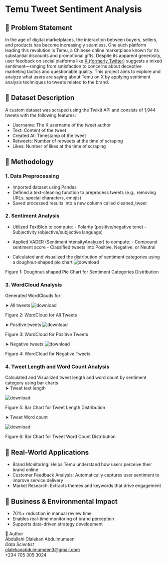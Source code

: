 # Temu Tweet Sentiment Analysis

## 🔹 Problem Statement
In the age of digital marketplaces, the interaction between buyers, sellers, and products has become increasingly seamless. One such platform leading this revolution is Temu, a Chinese online marketplace known for its substantial discounts and promotional gifts.
Despite its apparent generosity, user feedback on social platforms like [X (formerly Twitter)](http://twitter.com) suggests a mixed sentiment—ranging from satisfaction to concerns about deceptive marketing tactics and questionable quality.
This project aims to explore and analyze what users are saying about Temu on X by applying sentiment analysis techniques to tweets related to the brand.

## 🔹 Dataset Description
A custom dataset was scraped using the Twikit API and consists of 1,944 tweets with the following features:
- Username: The X username of the tweet author
- Text: Content of the tweet
- Created At: Timestamp of the tweet
- Retweets: Number of retweets at the time of scraping
- Likes: Number of likes at the time of scraping

## 🔹 Methodology
### 1. Data Preprocessing
- Imported dataset using Pandas
- Defined a text-cleaning function to preprocess tweets (e.g., removing URLs, special characters, emojis)
- Saved processed results into a new column called cleaned_tweet

### 2. Sentiment Analysis
- Utilized TextBlob to compute:
         - Polarity (positive/negative tone)
         - Subjectivity (objective/subjective language)

- Applied VADER (SentimentIntensityAnalyzer) to compute:
         - Compound sentiment score
         - Classified tweets into Positive, Negative, or Neutral

- Calculated and visualized the distribution of sentiment categories using a doughnut-shaped pie chart
![download](https://github.com/user-attachments/assets/db977a0e-5dff-4608-ae5c-d95f87f2b536)

Figure 1: Doughnut-shaped Pie Chart for Sentiment Categories Distribution

### 3. WordCloud Analysis
Generated WordClouds for:

➤ All tweets
![download](https://github.com/user-attachments/assets/00f3945c-c016-4e14-8787-c544b57a9639)

Figure 2: WordCloud for All Tweets

➤ Positive tweets
![download](https://github.com/user-attachments/assets/3b92edb4-a1dc-4438-b6bf-4d8ded8247d4)

Figure 3: WordCloud for Positive Tweets

➤ Negative tweets
![download](https://github.com/user-attachments/assets/4fff6399-df91-48b9-a3e0-86e82623db38)

Figure 4: WordCloud for Negative Tweets

### 4. Tweet Length and Word Count Analysis
Calculated and Visualized tweet length and word count by sentiment category using bar charts <br/>
➤ Tweet text length

![download](https://github.com/user-attachments/assets/a0c924af-927d-47db-b694-1e41a0b69026)

Figure 5: Bar Chart for Tweet Length Distribution

➤ Tweet Word count

![download](https://github.com/user-attachments/assets/93b8c30c-3732-42d4-b412-5c3dee61a760)

Figure 6: Bar Chart for Tweet Word Count Distribution

## 🔹 Real-World Applications
- Brand Monitoring: Helps Temu understand how users perceive their brand online
- Customer Feedback Analysis: Automatically captures user sentiment to improve service delivery
- Market Research: Extracts themes and keywords that drive engagement

## 🔹 Business & Environmental Impact
- 70%+ reduction in manual review time
- Enables real-time monitoring of brand perception
- Supports data-driven strategy development

👤 Author <br/>
Abdullahi Olalekan Abdulmumeen <br/>
_Data Scientist_ <br/>
olalekanabdulmumeen3@gmail.com <br/>
+234 705 305 3024

